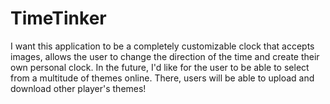 # TimeTinker
I want this application to be a completely customizable clock that accepts images, allows the user to change the direction of the time and create their own personal clock. In the future, I'd like for the user to be able to select from a multitude of themes online. There, users will be able to upload and download other player's themes!
